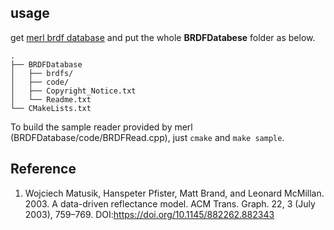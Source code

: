 ## usage


get [merl brdf database](https://www.merl.com/brdf/) and put the whole **BRDFDatabese** folder as below.

```
.
├── BRDFDatabase
│	├── brdfs/
│	├── code/
│	├── Copyright_Notice.txt
│	└── Readme.txt
└── CMakeLists.txt
```

To build the sample reader provided by merl (BRDFDatabase/code/BRDFRead.cpp), just `cmake` and `make sample`.

## Reference

1. Wojciech Matusik, Hanspeter Pfister, Matt Brand, and Leonard McMillan. 2003. A data-driven reflectance model. ACM Trans. Graph. 22, 3 (July 2003), 759–769. DOI:https://doi.org/10.1145/882262.882343
